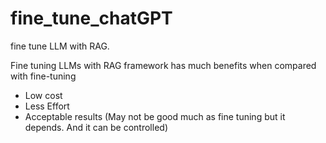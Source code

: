 # fine_tune_chatGPT
fine tune LLM with RAG.

Fine tuning LLMs with RAG framework has much benefits when compared with fine-tuning
  - Low cost
  - Less Effort
  - Acceptable results (May not be good much as fine tuning but it depends. And it can be controlled)

